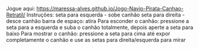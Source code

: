 Jogue aqui: https://maressa-alves.github.io/Jogo-Navio-Pirata-Canhao-Retratil/
Instruções: 
seta para esquerda - sobe canhão
seta para direita - desce canhão
barra de espaço: atira
Para esconder o canhão: pressione a seta para a esquerda e suba o canhão totalmente, depois aperte a seta para baixo
Para mostrar o canhão: pressione a seta para cima até expor completamente o canhão e use as setas para direita/esquerda para mirar

